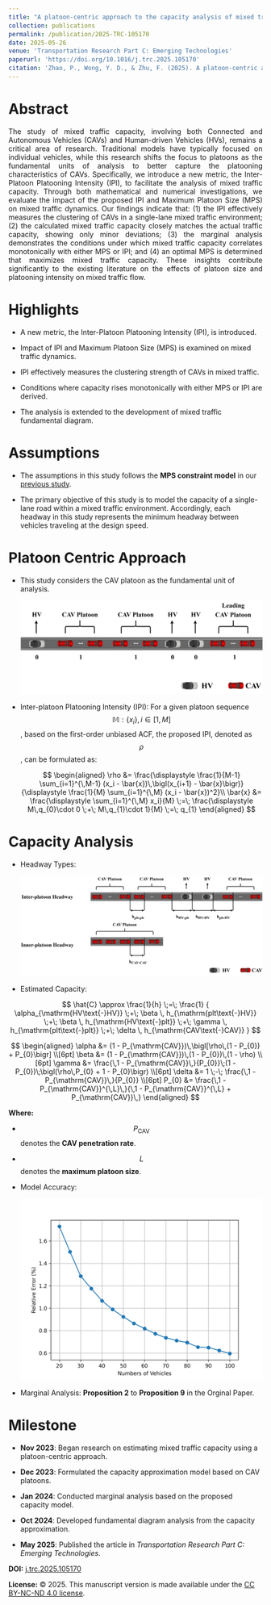 ```yaml
---
title: "A platoon-centric approach to the capacity analysis of mixed traffic comprising connected and autonomous vehicles"
collection: publications
permalink: /publication/2025-TRC-105170
date: 2025-05-26
venue: 'Transportation Research Part C: Emerging Technologies'
paperurl: 'https://doi.org/10.1016/j.trc.2025.105170'
citation: 'Zhao, P., Wong, Y. D., & Zhu, F. (2025). A platoon-centric approach to the capacity analysis of mixed traffic comprising connected and autonomous vehicles. Transportation Research Part C: Emerging Technologies, 177, 105170.'
---
```


# Abstract

<div style="text-align: justify;">
The study of mixed traffic capacity, involving both Connected and Autonomous Vehicles (CAVs) and Human-driven Vehicles (HVs), remains a critical area of research. Traditional models have typically focused on individual vehicles, while this research shifts the focus to platoons as the fundamental units of analysis to better capture the platooning characteristics of CAVs. Specifically, we introduce a new metric, the Inter-Platoon Platooning Intensity (IPI), to facilitate the analysis of mixed traffic capacity. Through both mathematical and numerical investigations, we evaluate the impact of the proposed IPI and Maximum Platoon Size (MPS) on mixed traffic dynamics. Our findings indicate that: (1) the IPI effectively measures the clustering of CAVs in a single-lane mixed traffic environment; (2) the calculated mixed traffic capacity closely matches the actual traffic capacity, showing only minor deviations; (3) the marginal analysis demonstrates the conditions under which mixed traffic capacity correlates monotonically with either MPS or IPI; and (4) an optimal MPS is determined that maximizes mixed traffic capacity. These insights contribute significantly to the existing literature on the effects of platoon size and platooning intensity on mixed traffic flow.
</div>

# Highlights

- A new metric, the Inter-Platoon Platooning Intensity (IPI), is introduced.

- Impact of IPI and Maximum Platoon Size (MPS) is examined on mixed traffic dynamics.

- IPI effectively measures the clustering strength of CAVs in mixed traffic.

- Conditions where capacity rises monotonically with either MPS or IPI are derived.

- The analysis is extended to the development of mixed traffic fundamental diagram.

# Assumptions

- The assumptions in this study follows the **MPS constraint model** in our [previous study](https://jerry-zpl.github.io/publication/2025-TRE-104130).

- The primary objective of this study is to model the capacity of a single-lane road within a mixed traffic environment. Accordingly, each headway in this study represents the minimum headway between vehicles traveling at the design speed.

# Platoon Centric Approach

- This study considers the CAV platoon as the fundamental unit of analysis.
  
  ![1](\images\2025-TRC-1.png)

- Inter-platoon Platooning Intensity (IPI): For a given platoon sequence $$\mathbb{M}: \{x_i\},\,i \in [1,\,M]$$, based on the first-order unbiased ACF, the proposed IPI, denoted as $$\rho$$, can be formulated as:

  $$
\begin{aligned}
\rho 
&= 
\frac{\displaystyle \frac{1}{M-1} \sum_{i=1}^{\,M-1} (x_i - \bar{x})\,\bigl(x_{i+1} - \bar{x}\bigr)}
     {\displaystyle \frac{1}{M} \sum_{i=1}^{\,M} (x_i - \bar{x})^2}\\
\bar{x} 
&= 
\frac{\displaystyle \sum_{i=1}^{\,M} x_i}{M}
\;=\;
\frac{\displaystyle M\,q_{0}\cdot 0 \;+\; M\,q_{1}\cdot 1}{M}
\;=\; q_{1}
\end{aligned}
$$

# Capacity Analysis

- Headway Types:

  ![2](\images\2025-TRC-2.png)

- Estimated Capacity:

$$
  \hat{C} \approx \frac{1}{h}
  \;=\;
  \frac{1}
  {
    \alpha_{\mathrm{HV\text{-}HV}}
    \;+\;
    \beta \, h_{\mathrm{plt\text{-}HV}}
    \;+\;
    \beta \, h_{\mathrm{HV\text{-}plt}}
    \;+\;
    \gamma \, h_{\mathrm{plt\text{-}plt}}
    \;+\;
    \delta \, h_{\mathrm{CAV\text{-}CAV}}
  }
  $$

  $$
  \begin{aligned}
  \alpha 
  &= (1 - P_{\mathrm{CAV}})\,\bigl[\rho\,(1 - P_{0}) + P_{0}\bigr] \\[6pt]
  \beta 
  &= (1 - P_{\mathrm{CAV}})\,(1 - P_{0})\,(1 - \rho) \\[6pt]
  \gamma 
  &= \frac{\,1 - P_{\mathrm{CAV}}\,}{P_{0}}\;(1 - P_{0})\;\bigl(\rho\,P_{0} + 1 - P_{0}\bigr) \\[6pt]
  \delta 
  &= 1 \;-\; \frac{\,1 - P_{\mathrm{CAV}}\,}{P_{0}} \\[6pt]
  P_{0} 
  &= \frac{\,1 - P_{\mathrm{CAV}}^{\,L}\,}{\,1 - P_{\mathrm{CAV}}^{\,L} + P_{\mathrm{CAV}}\,}
  \end{aligned}
  $$

  **Where:**  
  - $$P_{\mathrm{CAV}}$$ denotes the **CAV penetration rate**.  
  - $$L$$ denotes the **maximum platoon size**.

- Model Accuracy:

  ![3](\images\2025-TRC-3.png)

- Marginal Analysis: **Proposition 2** to **Proposition 9** in the Orginal Paper.

# Milestone

- **Nov 2023**: Began research on estimating mixed traffic capacity using a platoon-centric approach.

- **Dec 2023**: Formulated the capacity approximation model based on CAV platoons.

- **Jan 2024**: Conducted marginal analysis based on the proposed capacity model.

- **Oct 2024**: Developed fundamental diagram analysis from the capacity approximation.

- **May 2025**: Published the article in *Transportation Research Part C: Emerging Technologies*.
  
<div id="clustrmaps-container">
<script type='text/javascript' id='clustrmaps' src='//cdn.clustrmaps.com/map_v2.js?cl=080808&w=a&t=tt&d=6fKQdxb6FgrFnRJDDzesWb0ZY-tgl3pvjfZ3VbFgZdM&co=ffffff&cmo=3acc3a&cmn=ff5353&ct=808080'></script>
</div>

**DOI:** [j.trc.2025.105170](https://doi.org/10.1016/j.trc.2025.105170)

**License:** © 2025. This manuscript version is made available under the [CC BY-NC-ND 4.0 license](https://creativecommons.org/licenses/by-nc-nd/4.0).

